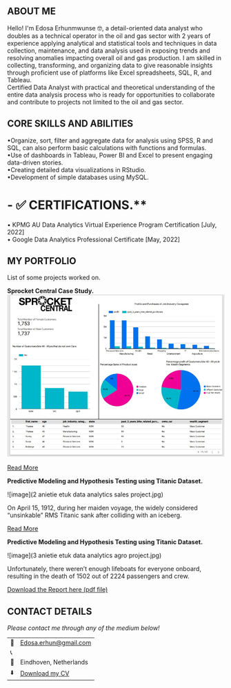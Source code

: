 <!--Section 1: Introduce your self-->
## ABOUT ME

Hello! I'm Edosa Erhunmwunse 🤓, a detail-oriented data analyst who doubles as a technical operator in the oil and gas sector with 2 years of experience applying analytical and statistical tools and techniques in data collection, maintenance, and data analysis used in exposing trends and resolving anomalies impacting overall oil and gas production. I am skilled in collecting, transforming, and organizing data to give reasonable insights through proficient use of platforms like Excel spreadsheets, SQL, R, and Tableau.<br>
Certified Data Analyst with practical and theoretical understanding of the entire data analysis process who is ready for opportunities to collaborate and contribute to projects not limited to the oil and gas sector.

<!--Mention your top/relevant skills here - core and soft skills-->
## CORE SKILLS AND ABILITIES
•Organize, sort, filter and aggregate data for analysis using SPSS, R and SQL, can also perform basic calculations with functions and formulas.<br>
•Use of dashboards in Tableau, Power BI and Excel to present engaging data-driven stories.<br>
•Creating detailed data visualizations in RStudio.<br>
•Development of simple databases using MySQL.<br>

# - ✅ CERTIFICATIONS.**
•	KPMG AU Data Analytics Virtual Experience Program Certification    [July, 2022] <br>
•	Google Data Analytics Professional Certificate               [May, 2022] <br>


<!--Section 2: List 3-4 key projects-->
## MY PORTFOLIO 

List of some projects worked on.

**Sprocket Central Case Study.**
![image](Screenshot_3.jpg)

[Read More](https://sites.google.com/view/edosasportfolio/sprocket-central-data)

**Predictive Modeling and Hypothesis Testing using Titanic Dataset.**

![image](2 anietie etuk data analytics sales project.jpg)

On April 15, 1912, during her maiden voyage, the widely considered “unsinkable” RMS Titanic sank after colliding with an iceberg. 

[Read More](https://www.linkedin.com/pulse/predictive-modeling-hypothesis-testing-using-titanic-dataset-anietie/)

**Predictive Modeling and Hypothesis Testing using Titanic Dataset.**

![image](3 anietie etuk data analytics agro project.jpg)

Unfortunately, there weren’t enough lifeboats for everyone onboard, resulting in the death of 1502 out of 2224 passengers and crew. 

<a href="17 How to Present Data to Executives by Anietie Etuk.pdf">Download the Report here (pdf file)</a>


## CONTACT DETAILS

*Please contact me through any of the medium below!*
<table>
  <tbody>
    <tr>
      <td>📧</td>
      <td><a href="mailto:Edosa.erhun@gmail.com">Edosa.erhun@gmail.com</a></td>
    </tr>
    <tr>
      <td>📞</td>
      <td>  </td>
    </tr>
    <tr>
      <td>📍</td>
      <td>Eindhoven, Netherlands</td>
    </tr>
    <tr>
      <td>⬇️</td>
      <td><a href="https://etuk123456.github.io/portfolio1/docs/Profile.pdf">Download my CV</a></td>
    </tr>
   
    
  </tbody>
</table>
